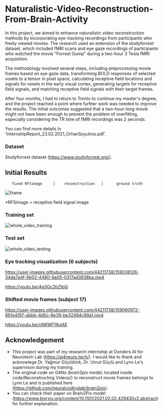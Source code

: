 # Naturalistic-Video-Reconstruction-From-Brain-Activity

In this project, we aimed to enhance naturalistic video reconstruction methods by incorporating eye-tracking recordings from participants who freely viewed movies. The research used an extension of the studyforrest dataset, which included fMRI scans and eye gaze recordings of participants who watched the movie "Forrest Gump" during a two-hour 3 Tesla fMRI acquisition.

The methodology involved several steps, including preprocessing movie frames based on eye gaze data, transforming BOLD responses of selected voxels to a tensor in pixel space, calculating receptive field locations and signals for voxels in the early visual cortex, generating targets for receptive field signals, and matching receptive field signals with their target frames.

After four months, I had to return to Trento to continue my master's degree, and the project reached a point where further work was needed to improve the results. The initial outcomes suggested that a two-hour-long movie might not have been enough to prevent the problem of overfitting, especially considering the TR time of fMRI recordings was 2 seconds.

You can find more details in 'InternshipReport_23.02.2021_OrhanSoyuhos.pdf'.

### Dataset
Studyforrest dataset (https://www.studyforrest.org/).

## Initial Results
       fixed RFSimage     |    reconstruction   |      ground truth

![frame](https://user-images.githubusercontent.com/44211738/159025612-467cd905-bff7-443b-bdb2-d867f484e188.PNG)

*RFSimage = receptive field signal image

### Training set
![whole_video_training](https://user-images.githubusercontent.com/44211738/159027779-0ebc0967-257d-4944-bc80-48be91707788.gif)

### Test set
![whole_video_testing](https://user-images.githubusercontent.com/44211738/159027941-1c8b8e28-5b16-4784-8a32-25e6f6175fff.gif)

### Eye tracking visualization (6 subjects)
https://user-images.githubusercontent.com/44211738/159038126-34da7a4f-9b02-4480-9a05-0317ad3938ba.mp4

https://youtu.be/4g3Oc2bZfpQ

### Shifted movie frames (subject 17)
https://user-images.githubusercontent.com/44211738/159060972-861e4197-abbb-4d0c-8e39-be32494c89a1.mp4

https://youtu.be/vN6WF19ulAE

## Acknowledgement
- This project was part of my research internship at Donders AI for Neurotech Lab (https://ai4neuro.tech/). I would like to thank and acknowlege Dr. Yağmur Güçlütürk, Dr. Umut Güçlü and Lynn Le's supervison during my training.
- The original code on GANs (brain2pix model; located inside code/Reconstructing Videos/) to reconstruct movie frames belongs to Lynn Le and is published here (https://github.com/neuralcodinglab/brain2pix). 
- You can check their paper on Brain2Pix model (https://www.biorxiv.org/content/10.1101/2021.02.02.429430v2.abstract) for further explanation. 
